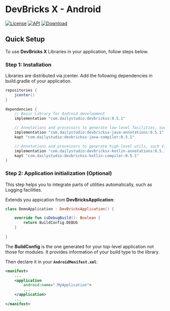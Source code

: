 # DevBricks X - Android
[![License](https://poser.pugx.org/dreamfactory/dreamfactory/license.svg)](http://www.apache.org/licenses/LICENSE-2.0) [![API](https://img.shields.io/badge/API-19%2B-brightgreen.svg?style=flat)](https://android-arsenal.com/api?level=19) [![Download](https://api.bintray.com/packages/dailystudio/maven/devbricksx-java-compiler/images/download.svg?version=0.5.1) ](https://bintray.com/dailystudio/maven/devbricksx-java-compiler/0.5.1/link)

## Quick Setup
To use **DevBricks X** Libraries in your application, follow steps below.

### Step 1: Installation
Libraries are distributed via jcenter. Add the following dependencies in build.gradle of your application.

```groovy
repositories { 
	jcenter()
}
   
dependencies {
	// Basic Library for Android development
	implementation "com.dailystudio:devbricksx:0.5.1"

	// Annotations and processors to generate low-level facilities, such as Dao, Database, etc.
	implementation "com.dailystudio:devbricksx-java-annotations:0.5.1"
	kapt "com.dailystudio:devbricksx-java-compiler:0.5.1"

	// Annotations and processors to generate high-level utils, such ViewModel, Fragment, etc.
	implementation "com.dailystudio:devbricksx-kotlin-annotations:0.5.1"
	kapt "com.dailystudio:devbricksx-kotlin-compiler:0.5.1"
}
```

### Step 2: Application initialization (Optional)
This step helps you to integrate parts of utilities automatically, such as Logging facilities. 

Extends you appication from **DevBricksApplication**:

```kotlin
class DemoApplication : DevBricksApplication() {

    override fun isDebugBuild(): Boolean {
        return BuildConfig.DEBUG
    }
    
}
```
The **BuildConfig** is the one generated for your top-level application not those for modules. It provides information of your build type to the library.

Then declare it in your **`AndroidMenifest.xml`**:

``` xml
<manifest>
	...
	<application
        android:name=".MyApplication">
		...
	</application>
	...
</manifest>
```

